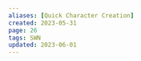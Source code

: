 ```yaml
---
aliases: [Quick Character Creation]
created: 2023-05-31
page: 26
tags: SWN
updated: 2023-06-01
---
```


